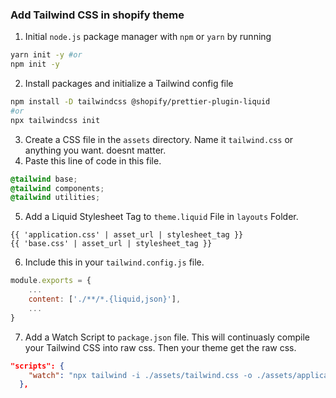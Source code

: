 ### Add Tailwind CSS in shopify theme

1. Initial `node.js` package manager with `npm` or `yarn` by running

```bash
yarn init -y #or
npm init -y
```

2. Install packages and initialize a Tailwind config file

```bash
npm install -D tailwindcss @shopify/prettier-plugin-liquid
#or
npx tailwindcss init
```

3. Create a CSS file in the `assets` directory. Name it `tailwind.css` or anything you want. doesnt matter.
4. Paste this line of code in this file.

```css
@tailwind base;
@tailwind components;
@tailwind utilities;
```

5. Add a Liquid Stylesheet Tag to `theme.liquid` File in `layouts` Folder.

```liquid
{{ 'application.css' | asset_url | stylesheet_tag }}
{{ 'base.css' | asset_url | stylesheet_tag }}
```

6. Include this in your `tailwind.config.js` file.

```js
module.exports = {
    ...
    content: ['./**/*.{liquid,json}'],
    ...
}
```

7. Add a Watch Script to `package.json` file. This will continuasly compile your Tailwind CSS into raw css. Then your theme get the raw css.

```json
"scripts": {
    "watch": "npx tailwind -i ./assets/tailwind.css -o ./assets/application.css --watch"
  },
```